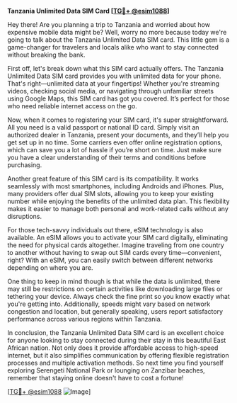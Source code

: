 **Tanzania Unlimited Data SIM Card [[TG💪+ @esim1088](https://t.me/s/esim1088)]**

Hey there! Are you planning a trip to Tanzania and worried about how expensive mobile data might be? Well, worry no more because today we're going to talk about the Tanzania Unlimited Data SIM card. This little gem is a game-changer for travelers and locals alike who want to stay connected without breaking the bank.

First off, let's break down what this SIM card actually offers. The Tanzania Unlimited Data SIM card provides you with unlimited data for your phone. That's right—unlimited data at your fingertips! Whether you're streaming videos, checking social media, or navigating through unfamiliar streets using Google Maps, this SIM card has got you covered. It’s perfect for those who need reliable internet access on the go.

Now, when it comes to registering your SIM card, it's super straightforward. All you need is a valid passport or national ID card. Simply visit an authorized dealer in Tanzania, present your documents, and they’ll help you get set up in no time. Some carriers even offer online registration options, which can save you a lot of hassle if you’re short on time. Just make sure you have a clear understanding of their terms and conditions before purchasing.

Another great feature of this SIM card is its compatibility. It works seamlessly with most smartphones, including Androids and iPhones. Plus, many providers offer dual SIM slots, allowing you to keep your existing number while enjoying the benefits of the unlimited data plan. This flexibility makes it easier to manage both personal and work-related calls without any disruptions.

For those tech-savvy individuals out there, eSIM technology is also available. An eSIM allows you to activate your SIM card digitally, eliminating the need for physical cards altogether. Imagine traveling from one country to another without having to swap out SIM cards every time—convenient, right? With an eSIM, you can easily switch between different networks depending on where you are.

One thing to keep in mind though is that while the data is unlimited, there may still be restrictions on certain activities like downloading large files or tethering your device. Always check the fine print so you know exactly what you're getting into. Additionally, speeds might vary based on network congestion and location, but generally speaking, users report satisfactory performance across various regions within Tanzania.

In conclusion, the Tanzania Unlimited Data SIM card is an excellent choice for anyone looking to stay connected during their stay in this beautiful East African nation. Not only does it provide affordable access to high-speed internet, but it also simplifies communication by offering flexible registration processes and multiple activation methods. So next time you find yourself exploring Serengeti National Park or lounging on Zanzibar beaches, remember that staying online doesn't have to cost a fortune!

[[TG💪+ @esim1088](https://t.me/s/esim1088) ![Image](https://i.postimg.cc/Y0z9fWf4/image.png)]